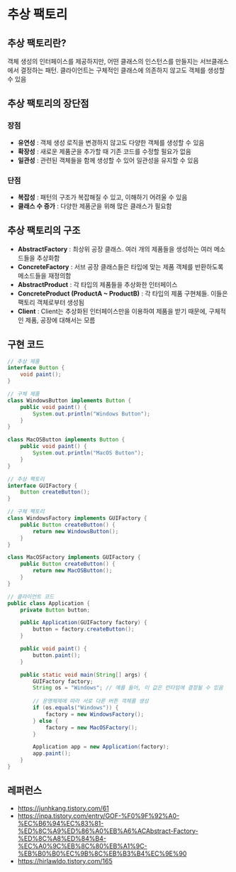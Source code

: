 # 추상 팩토리

## 추상 팩토리란?
객체 생성의 인터페이스를 제공하지만, 어떤 클래스의 인스턴스를 만들지는 서브클래스에서 결정하는 패턴. 클라이언트는 구체적인 클래스에 의존하지 않고도 객체를 생성할 수 있음

## 추상 팩토리의 장단점

### 장점
- **유연성** : 객체 생성 로직을 변경하지 않고도 다양한 객체를 생성할 수 있음
- **확장성** : 새로운 제품군을 추가할 때 기존 코드를 수정할 필요가 없음
- **일관성** : 관련된 객체들을 함께 생성할 수 있어 일관성을 유지할 수 있음

### 단점
- **복잡성** : 패턴의 구조가 복잡해질 수 있고, 이해하기 어려울 수 있음
- **클래스 수 증가** : 다양한 제품군을 위해 많은 클래스가 필요함

## 추상 팩토리의 구조

- **AbstractFactory** : 최상위 공장 클래스. 여러 개의 제품들을 생성하는 여러 메소드들을 추상화함
- **ConcreteFactory** : 서브 공장 클래스들은 타입에 맞는 제품 객체를 반환하도록 메소드들을 재정의함
- **AbstractProduct** : 각 타입의 제품들을 추상화한 인터페이스
- **ConcreteProduct (ProductA ~ ProductB)** : 각 타입의 제품 구현체들. 이들은 팩토리 객체로부터 생성됨
- **Client** : Client는 추상화된 인터페이스만을 이용하여 제품을 받기 때문에, 구체적인 제품, 공장에 대해서는 모름

## 구현 코드
```java
// 추상 제품
interface Button {
    void paint();
}

// 구체 제품
class WindowsButton implements Button {
    public void paint() {
        System.out.println("Windows Button");
    }
}

class MacOSButton implements Button {
    public void paint() {
        System.out.println("MacOS Button");
    }
}

// 추상 팩토리
interface GUIFactory {
    Button createButton();
}

// 구체 팩토리
class WindowsFactory implements GUIFactory {
    public Button createButton() {
        return new WindowsButton();
    }
}

class MacOSFactory implements GUIFactory {
    public Button createButton() {
        return new MacOSButton();
    }
}

// 클라이언트 코드
public class Application {
    private Button button;

    public Application(GUIFactory factory) {
        button = factory.createButton();
    }

    public void paint() {
        button.paint();
    }

    public static void main(String[] args) {
        GUIFactory factory;
        String os = "Windows"; // 예를 들어, 이 값은 런타임에 결정될 수 있음
        
        // 운영체제에 따라 서로 다른 버튼 객체를 생성
        if (os.equals("Windows")) {
            factory = new WindowsFactory();
        } else {
            factory = new MacOSFactory();
        }

        Application app = new Application(factory);
        app.paint();
    }
}

```

## 레퍼런스
- https://junhkang.tistory.com/61
- https://inpa.tistory.com/entry/GOF-%F0%9F%92%A0-%EC%B6%94%EC%83%81-%ED%8C%A9%ED%86%A0%EB%A6%ACAbstract-Factory-%ED%8C%A8%ED%84%B4-%EC%A0%9C%EB%8C%80%EB%A1%9C-%EB%B0%B0%EC%9B%8C%EB%B3%B4%EC%9E%90
- https://hirlawldo.tistory.com/165